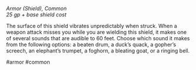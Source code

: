 *Armor (Shield), Common*  
*25 gp + base shield cost*

The surface of this shield vibrates unpredictably when struck. When a weapon attack misses you while you are wielding this shield, it makes one of several sounds that are audible to 60 feet. Choose which sound it makes from the following options: a beaten drum, a duck’s quack, a gopher’s screech, an elephant’s trumpet, a foghorn, a bleating goat, or a ringing bell.

#armor #common
